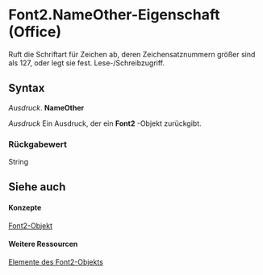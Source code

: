 
# Font2.NameOther-Eigenschaft (Office)

Ruft die Schriftart für Zeichen ab, deren Zeichensatznummern größer sind als 127, oder legt sie fest. Lese-/Schreibzugriff.


## Syntax

 _Ausdruck_. **NameOther**

 _Ausdruck_ Ein Ausdruck, der ein **Font2** -Objekt zurückgibt.


### Rückgabewert

String


## Siehe auch


#### Konzepte


[Font2-Objekt](8e892c52-56d9-72bd-2893-b15a17cd59ae.md)
#### Weitere Ressourcen


[Elemente des Font2-Objekts](http://msdn.microsoft.com/library/8c91a433-b474-486a-4c03-eb9f7b44ecb0%28Office.15%29.aspx)